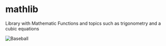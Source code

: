 # mathlib
Library with Mathematic Functions and topics such as trigonometry and a cubic equations

![Baseball](C://Users/aleja/downloads/baseball.jpeg)
